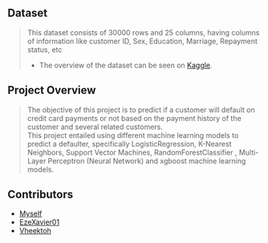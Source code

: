 ## Dataset
>This dataset consists of 30000 rows and 25 columns, having columns of information like customer ID, Sex, Education, Marriage,
Repayment status, etc   
>- The overview of the dataset can be seen on [Kaggle](https://www.kaggle.com/datasets/uciml/default-of-credit-card-clients-dataset/).

## Project Overview
>The objective of this project is to predict if a customer will default on credit card payments or not based on the 
payment history of the customer and several related customers.   
This project entailed using different machine learning models to predict a defaulter, specifically LogisticRegression,
K-Nearest Neighbors, Support Vector Machines, RandomForestClassifier , Multi-Layer Perceptron (Neural Network) and
xgboost machine learning models.

## Contributors
- [Myself](https://github.com/eaverine)
- [EzeXavier01](https://github.com/EzeXavier01)
- [Vheektoh](https://github.com/Vheektoh)
